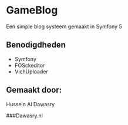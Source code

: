 # GameBlog

Een simple blog systeem gemaakt in Symfony 5

## Benodigdheden

- Symfony
- FOSckeditor
- VichUploader

## Gemaakt door: 

Hussein Al Dawasry


###Dawasry.nl
